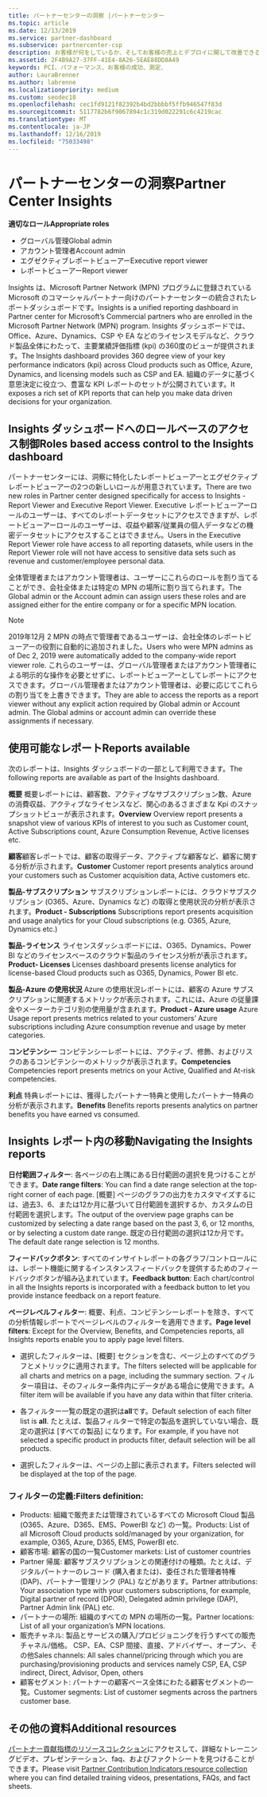 ```yaml
---
title: パートナーセンターの洞察 |パートナーセンター
ms.topic: article
ms.date: 12/13/2019
ms.service: partner-dashboard
ms.subservice: partnercenter-csp
description: お客様が何をしているか、そしてお客様の売上とデプロイに関して改善できる場所を正確に確認できます
ms.assetid: 2F4B9A27-37FF-41E4-8A26-5EAE88DD8A49
keywords: PCI、パフォーマンス、お客様の成功、測定、
author: LauraBrenner
ms.author: labrenne
ms.localizationpriority: medium
ms.custom: seodec18
ms.openlocfilehash: cec1fd9121f82392b4bd2bbbbf5ffb946547f83d
ms.sourcegitcommit: 5117782b6f9067894c1c319d022291c6c4219cac
ms.translationtype: MT
ms.contentlocale: ja-JP
ms.lasthandoff: 12/16/2019
ms.locfileid: "75033498"
---
```

# <a name="partner-center-insights"></a><span data-ttu-id="5bb26-104">パートナーセンターの洞察</span><span class="sxs-lookup"><span data-stu-id="5bb26-104">Partner Center Insights</span></span>

<span data-ttu-id="5bb26-105">**適切なロール**</span><span class="sxs-lookup"><span data-stu-id="5bb26-105">**Appropriate roles**</span></span>
- <span data-ttu-id="5bb26-106">グローバル管理</span><span class="sxs-lookup"><span data-stu-id="5bb26-106">Global admin</span></span>
- <span data-ttu-id="5bb26-107">アカウント管理者</span><span class="sxs-lookup"><span data-stu-id="5bb26-107">Account admin</span></span>
- <span data-ttu-id="5bb26-108">エグゼクティブレポートビューアー</span><span class="sxs-lookup"><span data-stu-id="5bb26-108">Executive report viewer</span></span>
- <span data-ttu-id="5bb26-109">レポートビューアー</span><span class="sxs-lookup"><span data-stu-id="5bb26-109">Report viewer</span></span>

<span data-ttu-id="5bb26-110">Insights は、Microsoft Partner Network (MPN) プログラムに登録されている Microsoft のコマーシャルパートナー向けのパートナーセンターの統合されたレポートダッシュボードです。</span><span class="sxs-lookup"><span data-stu-id="5bb26-110">Insights is a unified reporting dashboard in Partner center for Microsoft’s Commercial partners who are enrolled in the Microsoft Partner Network (MPN) program.</span></span> <span data-ttu-id="5bb26-111">Insights ダッシュボードでは、Office、Azure、Dynamics、CSP や EA などのライセンスモデルなど、クラウド製品全体にわたって、主要業績評価指標 (kpi) の360度のビューが提供されます。</span><span class="sxs-lookup"><span data-stu-id="5bb26-111">The Insights dashboard provides 360 degree view of your key performance indicators (kpi) across Cloud products such as Office, Azure, Dynamics, and licensing models such as CSP and EA.</span></span> <span data-ttu-id="5bb26-112">組織のデータに基づく意思決定に役立つ、豊富な KPI レポートのセットが公開されています。</span><span class="sxs-lookup"><span data-stu-id="5bb26-112">It exposes a rich set of KPI reports that can help you make data driven decisions for your organization.</span></span> 

## <a name="roles-based-access-control-to-the-insights-dashboard"></a><span data-ttu-id="5bb26-113">Insights ダッシュボードへのロールベースのアクセス制御</span><span class="sxs-lookup"><span data-stu-id="5bb26-113">Roles based access control to the Insights dashboard</span></span>

<span data-ttu-id="5bb26-114">パートナーセンターには、洞察に特化したレポートビューアーとエグゼクティブレポートビューアーの2つの新しいロールが用意されています。</span><span class="sxs-lookup"><span data-stu-id="5bb26-114">There are two new roles in Partner center designed specifically for access to Insights - Report Viewer and Executive Report Viewer.</span></span>  <span data-ttu-id="5bb26-115">Executive レポートビューアーロールのユーザーは、すべてのレポートデータセットにアクセスできますが、レポートビューアーロールのユーザーは、収益や顧客/従業員の個人データなどの機密データセットにアクセスすることはできません。</span><span class="sxs-lookup"><span data-stu-id="5bb26-115">Users in the Executive Report Viewer role have access to all reporting datasets, while users in the Report Viewer role will not have access to sensitive data sets such as revenue and customer/employee personal data.</span></span> 

<span data-ttu-id="5bb26-116">全体管理者またはアカウント管理者は、ユーザーにこれらのロールを割り当てることができ、会社全体または特定の MPN の場所に割り当てられます。</span><span class="sxs-lookup"><span data-stu-id="5bb26-116">The Global admin or the Account admin can assign users these roles and are assigned either for the entire company or for a specific MPN location.</span></span>  

>[!Note] 
><span data-ttu-id="5bb26-117">2019年12月 2 MPN の時点で管理者であるユーザーは、会社全体のレポートビューアーの役割に自動的に追加されました。</span><span class="sxs-lookup"><span data-stu-id="5bb26-117">Users who were MPN admins as of Dec 2, 2019 were automatically added to the company-wide report viewer role.</span></span> <span data-ttu-id="5bb26-118">これらのユーザーは、グローバル管理者またはアカウント管理者による明示的な操作を必要とせずに、レポートビューアーとしてレポートにアクセスできます。グローバル管理者またはアカウント管理者は、必要に応じてこれらの割り当てを上書きできます。</span><span class="sxs-lookup"><span data-stu-id="5bb26-118">They are able to access the reports as a report viewer without any explicit action required by Global admin or Account admin. The Global admins or account admin can override these assignments if necessary.</span></span> 

## <a name="reports-available"></a><span data-ttu-id="5bb26-119">使用可能なレポート</span><span class="sxs-lookup"><span data-stu-id="5bb26-119">Reports available</span></span>

<span data-ttu-id="5bb26-120">次のレポートは、Insights ダッシュボードの一部として利用できます。</span><span class="sxs-lookup"><span data-stu-id="5bb26-120">The following reports are available as part of the Insights dashboard.</span></span>

<span data-ttu-id="5bb26-121">**概要**   概要レポートには、顧客数、アクティブなサブスクリプション数、Azure の消費収益、アクティブなライセンスなど、関心のあるさまざまな Kpi のスナップショットビューが表示されます。</span><span class="sxs-lookup"><span data-stu-id="5bb26-121">**Overview**    Overview report presents a snapshot view of various KPIs of interest to you such as Customer count, Active Subscriptions count, Azure Consumption Revenue, Active licenses etc.</span></span>

<span data-ttu-id="5bb26-122">**顧客**顧客レポートでは、顧客の取得データ、アクティブな顧客など、顧客に関する分析が示されます。</span><span class="sxs-lookup"><span data-stu-id="5bb26-122">**Customer** Customer report presents analytics around your customers such as Customer acquisition data, Active customers etc.</span></span> 

<span data-ttu-id="5bb26-123">**製品-サブスクリプション**    サブスクリプションレポートには、クラウドサブスクリプション (O365、Azure、Dynamics など) の取得と使用状況の分析が表示されます。</span><span class="sxs-lookup"><span data-stu-id="5bb26-123">**Product - Subscriptions**     Subscriptions report presents acquisition and usage analytics for your Cloud subscriptions (e.g. O365, Azure, Dynamics etc.)</span></span> 

<span data-ttu-id="5bb26-124">**製品-ライセンス**  ライセンスダッシュボードには、O365、Dynamics、Power BI などのライセンスベースのクラウド製品のライセンス分析が表示されます。</span><span class="sxs-lookup"><span data-stu-id="5bb26-124">**Product- Licenses**   Licenses dashboard presents license analytics for license-based Cloud products such as O365, Dynamics, Power BI etc.</span></span>

<span data-ttu-id="5bb26-125">**製品-Azure の使用状況**  Azure の使用状況レポートには、顧客の Azure サブスクリプションに関連するメトリックが表示されます。これには、Azure の従量課金やメーターカテゴリ別の使用量が含まれます。</span><span class="sxs-lookup"><span data-stu-id="5bb26-125">**Product - Azure usage**   Azure Usage report presents metrics related to your customers’ Azure subscriptions including Azure consumption revenue and usage by meter categories.</span></span>

<span data-ttu-id="5bb26-126">**コンピテンシー**   コンピテンシーレポートには、アクティブ、修飾、およびリスクのあるコンピテンシーのメトリックが表示されます。</span><span class="sxs-lookup"><span data-stu-id="5bb26-126">**Competencies**    Competencies report presents metrics on your Active, Qualified and At-risk competencies.</span></span>

<span data-ttu-id="5bb26-127">**利点**   特典レポートには、獲得したパートナー特典と使用したパートナー特典の分析が表示されます。</span><span class="sxs-lookup"><span data-stu-id="5bb26-127">**Benefits**    Benefits reports presents analytics on partner benefits you have earned vs consumed.</span></span>

## <a name="navigating-the-insights-reports"></a><span data-ttu-id="5bb26-128">Insights レポート内の移動</span><span class="sxs-lookup"><span data-stu-id="5bb26-128">Navigating the Insights reports</span></span> 


<span data-ttu-id="5bb26-129">**日付範囲フィルター**: 各ページの右上隅にある日付範囲の選択を見つけることができます。</span><span class="sxs-lookup"><span data-stu-id="5bb26-129">**Date range filters**: You can find a date range selection at the top-right corner of each page.</span></span> <span data-ttu-id="5bb26-130">[概要] ページのグラフの出力をカスタマイズするには、過去3、6、または12か月に基づいて日付範囲を選択するか、カスタムの日付範囲を選択します。</span><span class="sxs-lookup"><span data-stu-id="5bb26-130">The output of the overview page graphs can be customized by selecting a date range based on the past 3, 6, or 12 months, or by selecting a custom date range.</span></span> <span data-ttu-id="5bb26-131">既定の日付範囲の選択は12か月です。</span><span class="sxs-lookup"><span data-stu-id="5bb26-131">The default date range selection is 12 months.</span></span> 


<span data-ttu-id="5bb26-132">**フィードバックボタン**: すべてのインサイトレポートの各グラフ/コントロールには、レポート機能に関するインスタンスフィードバックを提供するためのフィードバックボタンが組み込まれています。</span><span class="sxs-lookup"><span data-stu-id="5bb26-132">**Feedback button**: Each chart/control in all the Insights reports is incorporated with a feedback button to let you provide instance feedback on a report feature.</span></span> 

 
<span data-ttu-id="5bb26-133">**ページレベルフィルター**: 概要、利点、コンピテンシーレポートを除き、すべての分析情報レポートでページレベルのフィルターを適用できます。</span><span class="sxs-lookup"><span data-stu-id="5bb26-133">**Page level filters**: Except for the Overview, Benefits, and Competencies reports, all Insights reports enable you to apply page level filters.</span></span> 

- <span data-ttu-id="5bb26-134">選択したフィルターは、[概要] セクションを含む、ページ上のすべてのグラフとメトリックに適用されます。</span><span class="sxs-lookup"><span data-stu-id="5bb26-134">The filters selected will be applicable for all charts and metrics on a page, including the summary section.</span></span> <span data-ttu-id="5bb26-135">フィルター項目は、そのフィルター条件内にデータがある場合に使用できます。</span><span class="sxs-lookup"><span data-stu-id="5bb26-135">A filter item will be available if you have any data within that filter criteria.</span></span> 

- <span data-ttu-id="5bb26-136">各フィルター一覧の既定の選択は**all**です。</span><span class="sxs-lookup"><span data-stu-id="5bb26-136">Default selection of each filter list is **all**.</span></span> <span data-ttu-id="5bb26-137">たとえば、製品フィルターで特定の製品を選択していない場合、既定の選択は [すべての製品] になります。</span><span class="sxs-lookup"><span data-stu-id="5bb26-137">For example, if you have not selected a specific product in products filter, default selection will be all products.</span></span>

- <span data-ttu-id="5bb26-138">選択したフィルターは、ページの上部に表示されます。</span><span class="sxs-lookup"><span data-stu-id="5bb26-138">Filters selected will be displayed at the top of the page.</span></span> 

 ### <a name="filters-definition"></a><span data-ttu-id="5bb26-139">フィルターの定義:</span><span class="sxs-lookup"><span data-stu-id="5bb26-139">Filters definition:</span></span>

- <span data-ttu-id="5bb26-140">Products: 組織で販売または管理されているすべての Microsoft Cloud 製品 (O365、Azure、D365、EMS、PowerBI など) の一覧。</span><span class="sxs-lookup"><span data-stu-id="5bb26-140">Products: List of all Microsoft Cloud products sold/managed by your organization, for example,  O365, Azure, D365, EMS, PowerBI etc.</span></span>
- <span data-ttu-id="5bb26-141">顧客市場: 顧客の国の一覧</span><span class="sxs-lookup"><span data-stu-id="5bb26-141">Customer markets: List of customer countries</span></span>
- <span data-ttu-id="5bb26-142">Partner 帰属: 顧客サブスクリプションとの関連付けの種類。たとえば、デジタルパートナーのレコード (購入者または)、委任された管理者特権 (DAP)、パートナー管理リンク (PAL) などがあります。</span><span class="sxs-lookup"><span data-stu-id="5bb26-142">Partner attributions: Your association type with your customers subscriptions, for example,  Digital partner of record (DPOR), Delegated admin privilege (DAP), Partner Admin link (PAL) etc.</span></span> 
- <span data-ttu-id="5bb26-143">パートナーの場所: 組織のすべての MPN の場所の一覧。</span><span class="sxs-lookup"><span data-stu-id="5bb26-143">Partner locations: List of all your organization’s MPN locations.</span></span> 
- <span data-ttu-id="5bb26-144">販売チャネル: 製品とサービスの購入/プロビジョニングを行うすべての販売チャネル/価格。 CSP、EA、CSP 間接、直接、アドバイザー、オープン、その他</span><span class="sxs-lookup"><span data-stu-id="5bb26-144">Sales channels: All sales channel/pricing through which you are purchasing/provisioning products and services namely CSP, EA, CSP indirect, Direct, Advisor, Open, others</span></span>
- <span data-ttu-id="5bb26-145">顧客セグメント: パートナーの顧客ベース全体にわたる顧客セグメントの一覧。</span><span class="sxs-lookup"><span data-stu-id="5bb26-145">Customer segments: List of customer segments across the partners customer base.</span></span>



## <a name="additional-resources"></a><span data-ttu-id="5bb26-146">その他の資料</span><span class="sxs-lookup"><span data-stu-id="5bb26-146">Additional resources</span></span>

<span data-ttu-id="5bb26-147">[パートナー貢献指標のリソースコレクション](https://partner.microsoft.com/asset/collection/pci-learn#/)にアクセスして、詳細なトレーニングビデオ、プレゼンテーション、faq、およびファクトシートを見つけることができます。</span><span class="sxs-lookup"><span data-stu-id="5bb26-147">Please visit [Partner Contribution Indicators resource collection](https://partner.microsoft.com/asset/collection/pci-learn#/) where you can find detailed training videos, presentations, FAQs, and fact sheets.</span></span> 




